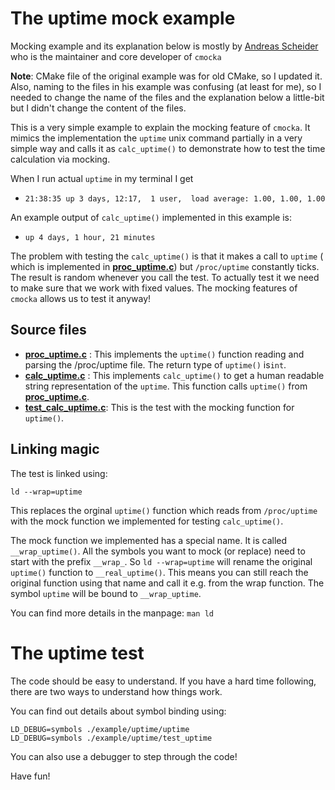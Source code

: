 # The uptime mock example 

[proc_uptime.c]: proc_uptime.c
[calc_uptime.c]: calc_uptime.c
[test_calc_uptime.c]: test_calc_uptime.c
[Andreas Scheider]: https://cryptomilk.org/

Mocking example and its explanation below is mostly by [Andreas Scheider] who is the maintainer and core developer of `cmocka`

**Note**: CMake file of the original example was for old CMake, so I updated it. Also, naming to the files in his example
was confusing (at least for me), so I needed to change the name of the files and the explanation below a little-bit but I didn't change the content of the files.

This is a very simple example to explain the mocking feature of `cmocka`. It
mimics the implementation the `uptime` unix command partially in a very simple way and calls it as `calc_uptime()` 
to demonstrate how to test the time calculation via mocking.    

When I run actual `uptime` in my terminal I get
* `21:38:35 up 3 days, 12:17,  1 user,  load average: 1.00, 1.00, 1.00`

An example output of `calc_uptime()` implemented in this example is:

*  `up 4 days, 1 hour, 21 minutes`

The problem with testing the `calc_uptime()` is that it makes a call to `uptime` ( which is implemented in **[proc_uptime.c]**)
but `/proc/uptime` constantly ticks. The result is random whenever you call the test. To actually test it
we need to make sure that we work with fixed values. The mocking features of `cmocka` allows us to test it anyway!

## Source files

* **[proc_uptime.c]** : This implements the `uptime()` function reading and parsing
  the /proc/uptime file. The return type of `uptime()` is`int`.
* **[calc_uptime.c]** : This implements `calc_uptime()` to get a human readable string representation of the `uptime`.
   This function calls `uptime()` from **[proc_uptime.c]**.
* **[test_calc_uptime.c]**: This is the test with the mocking function for `uptime()`.


## Linking magic

The test is linked using:

    ld --wrap=uptime

This replaces the orginal `uptime()` function which reads from `/proc/uptime`
with the mock function we implemented for testing `calc_uptime()`.

The mock function we implemented has a special name. It is called
`__wrap_uptime()`. All the symbols you want to mock (or replace) need to start
with the prefix `__wrap_`. So `ld --wrap=uptime` will rename the original
`uptime()` function to `__real_uptime()`. This means you can still reach the
original function using that name and call it e.g. from the wrap function.
The symbol `uptime` will be bound to `__wrap_uptime`.

You can find more details in the manpage: `man ld`

# The uptime test

The code should be easy to understand. If you have a hard time following, there
are two ways to understand how things work.

You can find out details about symbol binding using:

    LD_DEBUG=symbols ./example/uptime/uptime
    LD_DEBUG=symbols ./example/uptime/test_uptime

You can also use a debugger to step through the code!


Have fun!
